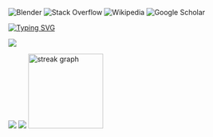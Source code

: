 ![Blender](https://img.shields.io/badge/blender-%23F5792A.svg?style=for-the-badge&logo=blender&logoColor=white) ![Stack Overflow](https://img.shields.io/badge/-Stackoverflow-FE7A16?style=for-the-badge&logo=stack-overflow&logoColor=white) ![Wikipedia](https://img.shields.io/badge/Wikipedia-%23000000.svg?style=for-the-badge&logo=wikipedia&logoColor=white) ![Google Scholar](https://img.shields.io/badge/Google%20Scholar-4285F4?style=for-the-badge&logo=google-scholar&logoColor=white) <div>
[![Typing SVG](https://readme-typing-svg.demolab.com?font=Fira+Code&pause=1000&width=435&lines=H-hey%2C+I%E2%80%99m+Pixel+%7B%3A%5D)](https://git.io/typing-svg)


![](http://github-profile-summary-cards.vercel.app/api/cards/profile-details?username=Pixelkat5&theme=aura_dark)
<!--![](http://github-profile-summary-cards.vercel.app/api/cards/most-commit-language?username=Pixelkat5&theme=aura) -->
![](http://github-profile-summary-cards.vercel.app/api/cards/most-commit-language?username=Pixelkat5&theme=aura_dark)
![](http://github-profile-summary-cards.vercel.app/api/cards/productive-time?username=Pixelkat5&theme=aura_dark&utcOffset=8)
  <img src="https://streak-stats.demolab.com?user=Pixelkat5&locale=en&mode=daily&theme=dracula&hide_border=false&border_radius=5&order=3" height="150" alt="streak graph" />
<!--[![GitHub Trends SVG](https://api.githubtrends.io/user/svg/pixelkat5/langs)](https://githubtrends.io)-->
